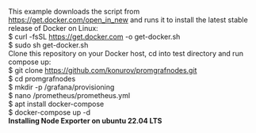 
This example downloads the script from https://get.docker.com/open_in_new and runs it to install the latest stable release of Docker on Linux:<br>
$ curl -fsSL https://get.docker.com -o get-docker.sh <br>
$ sudo sh get-docker.sh<br>
Clone this repository on your Docker host, cd into test directory and run compose up:<br>
$ git clone https://github.com/konurov/promgrafnodes.git<br>
$ cd promgrafnodes<br>
$ mkdir -p /grafana/provisioning<br>
$ nano /prometheus/prometheus.yml<br>
$ apt  install docker-compose<br>
$ docker-compose up -d<br>
<b>Installing Node Exporter on ubuntu 22.04 LTS<b>


